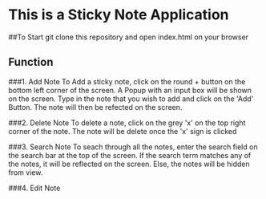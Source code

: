 # This is a Sticky Note Application

##To Start
git clone this repository and open index.html on your browser

## Function
###1. Add Note
To Add a sticky note, click on the round + button on the bottom left corner of the screen.
A Popup with an input box will be shown on the screen.
Type in the note that you wish to add and click on the 'Add' Button.
The note will then be refected on the screen.

###2. Delete Note
To delete a note, click on the grey 'x' on the top right corner of the note. The note will be delete once the 'x' sign is clicked

###3. Search Note 
To seach through all the notes, enter the search field on the search bar at the top of the screen. If the search term matches any of the notes, it will be reflected on the screen. Else, the notes will be hidden from view.

###4. Edit Note


